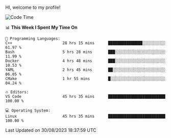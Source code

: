 HI, welcome to my profile!
<!--START_SECTION:waka-->
![Code Time](http://img.shields.io/badge/Code%20Time-1%2C300%20hrs%2027%20mins-blue)

📊 **This Week I Spent My Time On** 

```text
💬 Programming Languages: 
C++                      28 hrs 15 mins      ███████████████░░░░░░░░░░   61.97 % 
Bash                     5 hrs 28 mins       ███░░░░░░░░░░░░░░░░░░░░░░   11.99 % 
Docker                   4 hrs 48 mins       ███░░░░░░░░░░░░░░░░░░░░░░   10.53 % 
YAML                     2 hrs 45 mins       ██░░░░░░░░░░░░░░░░░░░░░░░   06.05 % 
CMake                    1 hr 55 mins        █░░░░░░░░░░░░░░░░░░░░░░░░   04.24 % 

🔥 Editors: 
VS Code                  45 hrs 35 mins      █████████████████████████   100.00 % 

💻 Operating System: 
Linux                    45 hrs 35 mins      █████████████████████████   100.00 % 
```


 Last Updated on 30/08/2023 18:37:59 UTC
<!--END_SECTION:waka-->
